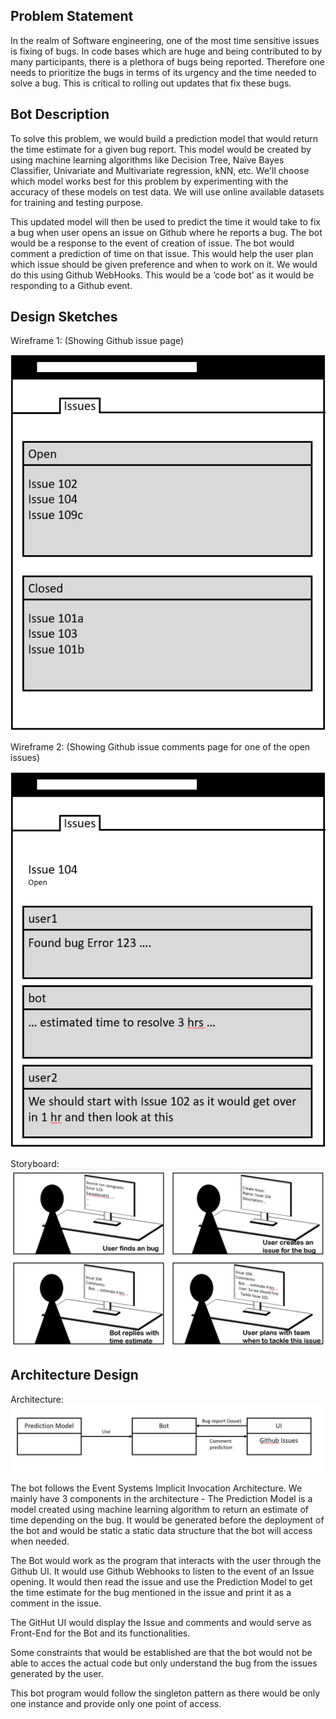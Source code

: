 ## Problem Statement
In the realm of Software engineering, one of the most time sensitive issues is fixing of bugs.
In code bases which are huge and being contributed to by many participants, there is a plethora of bugs being reported. Therefore one needs to prioritize the bugs in terms of its urgency and the time needed to solve a bug.
This is critical to rolling out updates that fix these bugs.


## Bot Description
To solve this problem, we would build a prediction model that would return the time estimate for a given bug report. This model would be created by using machine learning algorithms like Decision Tree, Naïve Bayes Classifier, Univariate and Multivariate regression, kNN, etc. We'll choose which model works best for this problem by experimenting with the accuracy of these models on test data. We will use online available datasets for training and testing purpose.

This updated model will then be used to predict the time it would take to fix a bug when user opens an issue on Github where he reports a bug. The bot would be a response to the event of creation of issue. The bot would comment a prediction of time on that issue. This would help the user plan which issue should be given preference and when to work on it. We would do this using Github WebHooks. This would be a ‘code bot’ as it would be responding to a Github event.

## Design Sketches
Wireframe 1: (Showing Github issue page)

![img](images/Wireframe%201.PNG)

Wireframe 2: (Showing Github issue comments page for one of the open issues)

![img](images/Wireframe%202.PNG)

Storyboard:
![img](images/Storyboard.PNG)

## Architecture Design
Architecture:
![img](images/Architecture.PNG)

The bot follows the Event Systems Implicit Invocation Architecture.
We mainly have 3 components in the architecture -
The Prediction Model is a model created using machine learning algorithm to return an estimate of time depending on the bug. It would be generated before the deployment of the bot and would be static a static data structure that the bot will access when needed.

The Bot would work as the program that interacts with the user through the Github UI. It would use Github Webhooks to listen to the event of an Issue opening. It would then read the issue and use the Prediction Model to get the time estimate for the bug mentioned in the issue and print it as a comment in the issue.

The GitHut UI would display the Issue and comments and would serve as Front-End for the Bot and its functionalities.

Some constraints that would be established are that the bot would not be able to acces the actual code but only understand the bug from the issues generated by the user.

This bot program would follow the singleton pattern as there would be only one instance and provide only one point of access.
